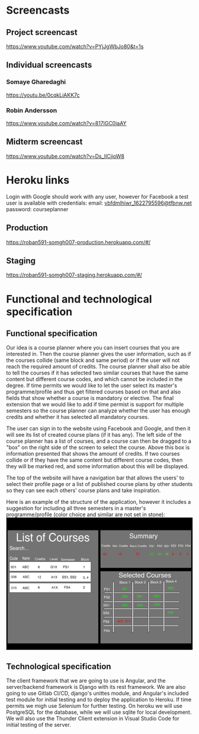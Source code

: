 # Screencasts

## Project screencast

https://www.youtube.com/watch?v=PYjJgWbJo80&t=1s

## Individual screencasts
### Somaye Gharedaghi
https://youtu.be/0cqkLiAKK7c

### Robin Andersson

https://www.youtube.com/watch?v=817lGC0iaAY

## Midterm screencast

https://www.youtube.com/watch?v=Ds_lICjioW8

# Heroku links

Login with Google should work with any user, however for Facebook a test user is available with credentials:
email: vbfdmlhiwr_1622795596@tfbnw.net
password: courseplanner

## Production

https://roban591-somgh007-production.herokuapp.com/#/

## Staging

https://roban591-somgh007-staging.herokuapp.com/#/

# Functional and technological specification

## Functional specification

Our idea is a course planner where you can insert courses that you are interested in. Then the course planner gives the
user information, such as if the courses collide (same block and same period) or if the user will not reach the required
amount of credits. The course planner shall also be able to tell the courses if it has selected two similar courses that
have the same content but different course codes, and which cannot be included in the degree.
If time permits we would like to let the user select its master's programme/profile and thus get filtered courses based
on that and also fields that show whether a course is mandatory or elective.
The final extension that we would like to add if time permist is support for multiple semesters so the course planner 
can analyze whether the user has enough credits and whether it has selected all mandatory courses.

The user can sign in to the website using Facebook and Google, and then it will see its list of created course plans 
(if it has any). The left side of the course planner has a list of courses, and a course can then be dragged to a "box"
on the right side of the screen to select the course. Above this box is information presented that shows the amount of
credits. If two courses collide or if they have the same content but different course codes, then they will be marked
red, and some information about this will be displayed.

The top of the website will have a navigation bar that allows the users' to select their profile page or a list
of published course plans by other students so they can see each others' course plans and take inspiration.

Here is an example of the structure of the application, however it includes a suggestion for including all three
semesters in a master's programme/profile (color choice and similar are not set in stone):
![](assets/CoursePlannerExample.png)

## Technological specification

The client framework that we are going to use is Angular, and the server/backend framework is Django with its rest framework. 
We are also going to use Gitlab CI/CD, django's unittes module, and Angular's included test module for initial testing and to
deploy the application to Heroku. If time permits we migh use Selenium for further testing. On heroku we will use PostgreSQL
for the database, while we will use sqlite for local development. We will also use the Thunder Client extension in Visual
Studio Code for initial testing of the server.
